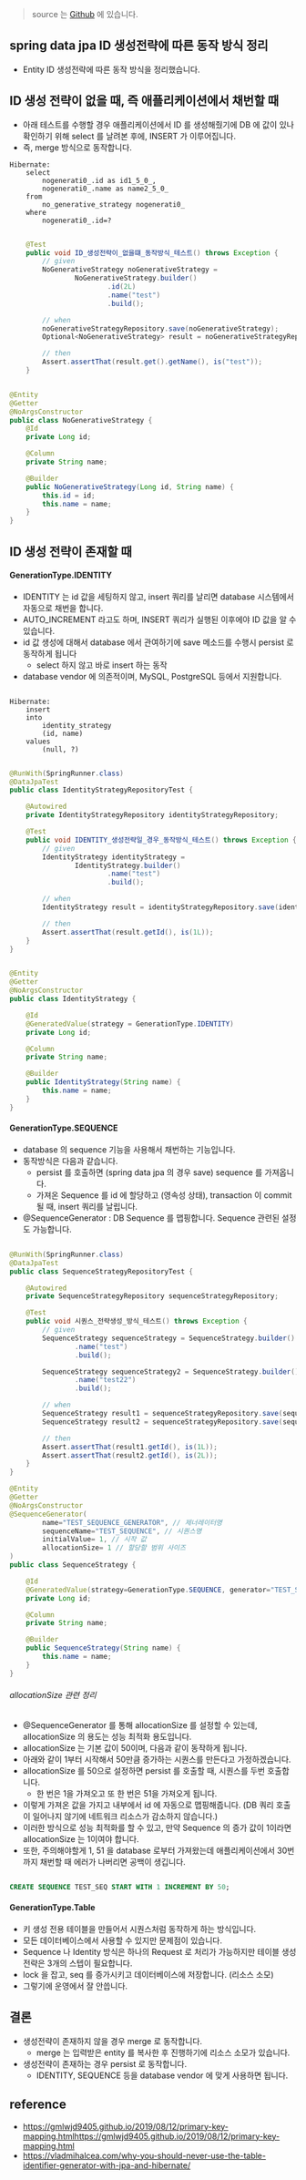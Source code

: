 > source 는 [Github](https://github.com/leechoongyon/spring-boot-jpa-example) 에 있습니다.

## spring data jpa ID 생성전략에 따른 동작 방식 정리
- Entity ID 생성전략에 따른 동작 방식을 정리했습니다.


## ID 생성 전략이 없을 때, 즉 애플리케이션에서 채번할 때
- 아래 테스트를 수행할 경우 애플리케이션에서 ID 를 생성해줬기에 DB 에 값이 있나 확인하기 위해 select 를 날려본 후에, INSERT 가 이루어집니다.
- 즉, merge 방식으로 동작합니다.

```text
Hibernate: 
    select
        nogenerati0_.id as id1_5_0_,
        nogenerati0_.name as name2_5_0_ 
    from
        no_generative_strategy nogenerati0_ 
    where
        nogenerati0_.id=?
```

```java

    @Test
    public void ID_생성전략이_없을떄_동작방식_테스트() throws Exception {
        // given
        NoGenerativeStrategy noGenerativeStrategy =
                NoGenerativeStrategy.builder()
                        .id(2L)
                        .name("test")
                        .build();

        // when
        noGenerativeStrategyRepository.save(noGenerativeStrategy);
        Optional<NoGenerativeStrategy> result = noGenerativeStrategyRepository.findById(2L);

        // then
        Assert.assertThat(result.get().getName(), is("test"));
    }


```

```java

@Entity
@Getter
@NoArgsConstructor
public class NoGenerativeStrategy {
    @Id
    private Long id;

    @Column
    private String name;

    @Builder
    public NoGenerativeStrategy(Long id, String name) {
        this.id = id;
        this.name = name;
    }
}

```


## ID 생성 전략이 존재할 때

#### GenerationType.IDENTITY
- IDENTITY 는 id 값을 세팅하지 않고, insert 쿼리를 날리면 database 시스템에서 자동으로 채번을 합니다.
- AUTO_INCREMENT 라고도 하며, INSERT 쿼리가 실행된 이후에야 ID 값을 알 수 있습니다.
- id 값 생성에 대해서 database 에서 관여하기에 save 메소드를 수행시 persist 로 동작하게 됩니다
    - select 하지 않고 바로 insert 하는 동작  
- database vendor 에 의존적이며, MySQL, PostgreSQL 등에서 지원합니다.


```text

Hibernate: 
    insert 
    into
        identity_strategy
        (id, name) 
    values
        (null, ?)

```

```java

@RunWith(SpringRunner.class)
@DataJpaTest
public class IdentityStrategyRepositoryTest {

    @Autowired
    private IdentityStrategyRepository identityStrategyRepository;

    @Test
    public void IDENTITY_생성전략일_경우_동작방식_테스트() throws Exception {
        // given
        IdentityStrategy identityStrategy =
                IdentityStrategy.builder()
                        .name("test")
                        .build();

        // when
        IdentityStrategy result = identityStrategyRepository.save(identityStrategy);

        // then
        Assert.assertThat(result.getId(), is(1L));
    }
}


```

```java

@Entity
@Getter
@NoArgsConstructor
public class IdentityStrategy {

    @Id
    @GeneratedValue(strategy = GenerationType.IDENTITY)
    private Long id;

    @Column
    private String name;

    @Builder
    public IdentityStrategy(String name) {
        this.name = name;
    }
}

```

#### GenerationType.SEQUENCE
- database 의 sequence 기능을 사용해서 채번하는 기능입니다.
- 동작방식은 다음과 같습니다.
    - persist 를 호출하면 (spring data jpa 의 경우 save) sequence 를 가져옵니다.
    - 가져온 Sequence 를 id 에 할당하고 (영속성 상태), transaction 이 commit 될 때, insert 쿼리를 날립니다.
- @SequenceGenerator : DB Sequence 를 맵핑합니다. Sequence 관련된 설정도 가능합니다.


```java

@RunWith(SpringRunner.class)
@DataJpaTest
public class SequenceStrategyRepositoryTest {

    @Autowired
    private SequenceStrategyRepository sequenceStrategyRepository;

    @Test
    public void 시퀀스_전략생성_방식_테스트() throws Exception {
        // given
        SequenceStrategy sequenceStrategy = SequenceStrategy.builder()
                .name("test")
                .build();

        SequenceStrategy sequenceStrategy2 = SequenceStrategy.builder()
                .name("test22")
                .build();

        // when
        SequenceStrategy result1 = sequenceStrategyRepository.save(sequenceStrategy);
        SequenceStrategy result2 = sequenceStrategyRepository.save(sequenceStrategy2);

        // then
        Assert.assertThat(result1.getId(), is(1L));
        Assert.assertThat(result2.getId(), is(2L));
    }
}

@Entity
@Getter
@NoArgsConstructor
@SequenceGenerator(
        name="TEST_SEQUENCE_GENERATOR", // 제너레이터명
        sequenceName="TEST_SEQUENCE", // 시퀀스명
        initialValue= 1, // 시작 값
        allocationSize= 1 // 할당할 범위 사이즈
)
public class SequenceStrategy {

    @Id
    @GeneratedValue(strategy=GenerationType.SEQUENCE, generator="TEST_SEQUENCE_GENERATOR")
    private Long id;

    @Column
    private String name;

    @Builder
    public SequenceStrategy(String name) {
        this.name = name;
    }
}

```

###### allocationSize 관련 정리
- @SequenceGenerator 를 통해 allocationSize 를 설정할 수 있는데, allocationSize 의 용도는 성능 최적화 용도입니다.
- allocationSize 는 기본 값이 50이며, 다음과 같이 동작하게 됩니다.
- 아래와 같이 1부터 시작해서 50만큼 증가하는 시퀀스를 만든다고 가정하겠습니다.
- allocationSize 를 50으로 설정하면 persist 를 호출할 때, 시퀀스를 두번 호출합니다.
    - 한 번은 1을 가져오고 또 한 번은 51을 가져오게 됩니다.
- 이렇게 가져온 값을 가지고 내부에서 id 에 자동으로 맵핑해줍니다. (DB 쿼리 호출이 일어나지 않기에 네트워크 리소스가 감소하지 않습니다.)  
- 이러한 방식으로 성능 최적화를 할 수 있고, 만약 Sequence 의 증가 값이 1이라면 allocationSize 는 1이여야 합니다.
- 또한, 주의해야할게 1, 51 을 database 로부터 가져왔는데 애플리케이션에서 30번까지 채번할 때 에러가 나버리면 공백이 생깁니다.

```sql

CREATE SEQUENCE TEST_SEQ START WITH 1 INCREMENT BY 50;   

```
   

#### GenerationType.Table 
- 키 생성 전용 테이블을 만들어서 시퀀스처럼 동작하게 하는 방식입니다.
- 모든 데이터베이스에서 사용할 수 있지만 문제점이 있습니다.
- Sequence 나 Identity 방식은 하나의 Request 로 처리가 가능하지만 테이블 생성전략은 3개의 스텝이 필요합니다.
- lock 을 잡고, seq 를 증가시키고 데이터베이스에 저장합니다. (리소스 소모)
- 그렇기에 운영에서 잘 안씁니다.


## 결론
- 생성전략이 존재하지 않을 경우 merge 로 동작합니다.
    - merge 는 입력받은 entity 를 복사한 후 진행하기에 리소스 소모가 있습니다.
- 생성전략이 존재하는 경우 persist 로 동작합니다.
    - IDENTITY, SEQUENCE 등을 database vendor 에 맞게 사용하면 됩니다. 

## reference
- https://gmlwjd9405.github.io/2019/08/12/primary-key-mapping.htmlhttps://gmlwjd9405.github.io/2019/08/12/primary-key-mapping.html
- https://vladmihalcea.com/why-you-should-never-use-the-table-identifier-generator-with-jpa-and-hibernate/